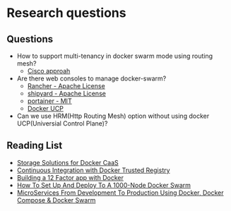 Research questions
=====

## Questions
- How to support multi-tenancy in docker swarm mode using routing mesh?
  - [Cisco approah](http://www.slideshare.net/AnanthCB/multi-tenancy-for-docker)
- Are there web consoles to manage docker-swarm? 
  - [Rancher - Apache License](http://rancher.com/swarm/)
  - [shipyard - Apache License](https://github.com/shipyard/shipyard)
  - [portainer - MIT](https://github.com/portainer/portainer)
  - [Docker UCP](https://docs.docker.com/datacenter/ucp/2.0/guides/)
- Can we use HRM(Http Routing Mesh) option without using docker UCP(Universial Control Plane)?  


## Reading List
- [Storage Solutions for Docker CaaS](https://success.docker.com/Datacenter/Apply/An_Introduction_to_Storage_Solutions_for_Docker_CaaS)
- [Continuous Integration with Docker Trusted Registry](https://success.docker.com/Datacenter/Apply/Continuous_Integration_with_Docker_Trusted_Registry)
- [Building a 12 Factor app with Docker](https://github.com/docker/labs)
- [How To Set Up And Deploy To A 1000-Node Docker Swarm](https://blog.nimbleci.com/2016/08/17/how-to-set-up-and-deploy-to-a-1000-node-docker-swarm/)
- [MicroServices From Development To Production Using Docker, Docker Compose & Docker Swarm](https://medium.com/@eon01/microservices-from-development-to-production-using-docker-docker-compose-docker-swarm-3cf37f97706b#.3exu8a2t9)
